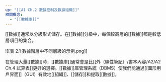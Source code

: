 ```yaml
---
up: "[[A1 Ch.2 數據控制及數據組織]]"
相關概念:
  - "[[數據庫]]"
---
```

[[數據]]通常以分級形式儲存。在[[數據]]分級中，每個較高層的[[數據]]都是較低層項目的集合。 

![[表 2.1 數據階層中不同層級的示例.png]]

在管理大量[[數據]]時，[[數據庫]]通常會是比[[外（線性筆記）/書本內容/A2/A2 Ch.4 試算表]]更好的選擇。[[數據]]庫管理系統（DBMS）使我們能通過[[圖形用戶界面]]（GUI）有效地[[組織]]、[[儲存]]和提取[[數據]]。
